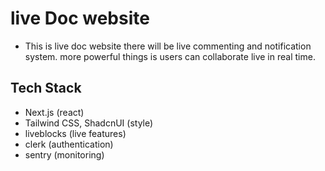 # live Doc website

- This is live doc website there will be live commenting and notification system. more powerful things is users can collaborate live in real time.

## Tech Stack

- Next.js (react)
- Tailwind CSS, ShadcnUI (style)
- liveblocks (live features)
- clerk (authentication)
- sentry (monitoring)
